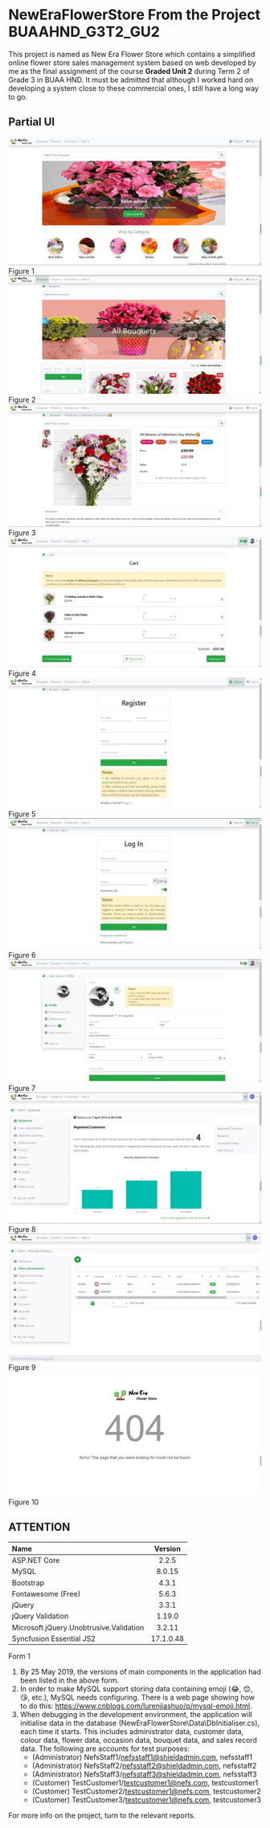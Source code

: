 # NewEraFlowerStore From the Project BUAAHND_G3T2_GU2

This project is named as New Era Flower Store which contains a simplified online flower store sales management system based on web developed by me as the final assignment of the course **Graded Unit 2**  during Term 2 of Grade 3 in BUAA HND. It must be admitted that although I worked hard on developing a system close to these commercial ones, I still have a long way to go.

## Partial UI

![UI1.jpg](UI1.jpg)Figure 1
![UI2.jpg](UI2.jpg)Figure 2
![UI3.jpg](UI3.jpg)Figure 3
![UI4.jpg](UI4.jpg)Figure 4
![UI5.jpg](UI5.jpg)Figure 5
![UI6.jpg](UI6.jpg)Figure 6
![UI7.jpg](UI7.jpg)Figure 7
![UI8.jpg](UI8.jpg)Figure 8
![UI9.jpg](UI9.jpg)Figure 9
![UI10.jpg](UI10.jpg)Figure 10

## ATTENTION

| Name | Version |
| :-- | :--: |
| ASP.NET Core | 2.2.5 |
| MySQL | 8.0.15 |
| Bootstrap | 4.3.1 |
| Fontawesome (Free) | 5.6.3 |
| jQuery | 3.3.1 |
| jQuery Validation | 1.19.0 |
| Microsoft.jQuery.Unobtrusive.Validation | 3.2.11 |
| Syncfusion Essential JS2 | 17.1.0.48 |
Form 1

1. By 25 May 2019, the versions of main components in the application had been listed in the above form.
2. In order to make MySQL support storing data containing emoji (😂, 😊, 😘, etc.), MySQL needs configuring. There is a web page showing how to do this: <https://www.cnblogs.com/lurenjiashuo/p/mysql-emoji.html>.
3. When debugging in the development environment, the application will initialise data in the database (NewEraFlowerStore\Data\DbInitialiser.cs), each time it starts. This includes administrator data, customer data, colour data, flower data, occasion data, bouquet data, and sales record data. The following are accounts for test purposes:
   * (Administrator) NefsStaff1/nefsstaff1@shieldadmin.com, nefsstaff1
   * (Administrator) NefsStaff2/nefsstaff2@shieldadmin.com, nefsstaff2
   * (Administrator) NefsStaff3/nefsstaff3@shieldadmin.com, nefsstaff3
   * (Customer) TestCustomer1/testcustomer1@nefs.com, testcustomer1
   * (Customer) TestCustomer2/testcustomer1@nefs.com, testcustomer2
   * (Customer) TestCustomer3/testcustomer1@nefs.com, testcustomer3

For more info on the project, turn to the relevant reports.